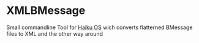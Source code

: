 # XMLBMessage
Small commandline Tool for [Haiku OS](https://github.com/haiku/haiku) wich converts flatterned BMessage files to XML and the other way around
